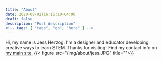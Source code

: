 ```yaml
---
title: "About"
date: 2020-08-02T16:15:10-04:00
draft: false
description: "Post description"
<!-- tags: [ "tags", "go", "here" ] -->
---
```

Hi, my name is Jess Herzog.  I'm a designer and educator developing creative ways to learn STEM.  Thanks for visiting!  Find my contact info on [my main site.](http://jessica-herzog.com/)
{{< figure src="/img/about/jess.JPG" title="">}}


